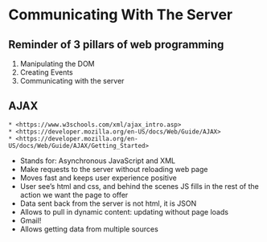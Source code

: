 # Communicating With The Server

## Reminder of 3 pillars of web programming

1. Manipulating the DOM
2. Creating Events
3. Communicating with the server

## AJAX

    * <https://www.w3schools.com/xml/ajax_intro.asp>
    * <https://developer.mozilla.org/en-US/docs/Web/Guide/AJAX>
    * <https://developer.mozilla.org/en-US/docs/Web/Guide/AJAX/Getting_Started>

* Stands for: Asynchronous JavaScript and XML
* Make requests to the server without reloading web page
* Moves fast and keeps user experience positive
* User see’s html and css, and behind the scenes JS fills in the rest of the action we want the page to offer
* Data sent back from the server is not html, it is JSON
* Allows to pull in dynamic content: updating without page loads
* Gmail!
* Allows getting data from multiple sources
